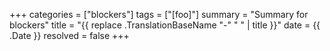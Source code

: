+++ 
categories = ["blockers"]
tags = ["[foo]"]
summary = "Summary for blockers"
title = "{{ replace .TranslationBaseName "-" " " | title }}"
date = {{ .Date }}
resolved = false
+++